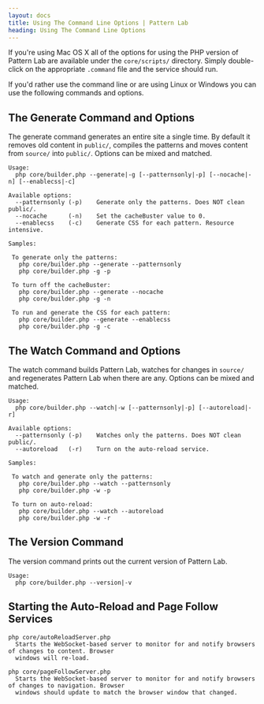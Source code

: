 ```yaml
---
layout: docs
title: Using The Command Line Options | Pattern Lab
heading: Using The Command Line Options
---
```


If you're using Mac OS X all of the options for using the PHP version of Pattern Lab are available under the `core/scripts/` directory. Simply double-click on the appropriate `.command` file and the service should run. 

If you'd rather use the command line or are using Linux or Windows you can use the following commands and options.

## The Generate Command and Options

The generate command generates an entire site a single time. By default it removes old content in `public/`, compiles the patterns and moves content from `source/` into `public/`. Options can be mixed and matched.

    Usage:
      php core/builder.php --generate|-g [--patternsonly|-p] [--nocache|-n] [--enablecss|-c] 
    
    Available options:
      --patternsonly (-p)    Generate only the patterns. Does NOT clean public/.
      --nocache      (-n)    Set the cacheBuster value to 0.
      --enablecss    (-c)    Generate CSS for each pattern. Resource intensive.
    
    Samples:
    
     To generate only the patterns:
       php core/builder.php --generate --patternsonly
       php core/builder.php -g -p
    
     To turn off the cacheBuster:
       php core/builder.php --generate --nocache
       php core/builder.php -g -n
    
     To run and generate the CSS for each pattern:
       php core/builder.php --generate --enablecss
       php core/builder.php -g -c
    

## The Watch Command and Options

The watch command builds Pattern Lab, watches for changes in `source/` and regenerates Pattern Lab when there are any. Options can be mixed and matched.

    Usage:
      php core/builder.php --watch|-w [--patternsonly|-p] [--autoreload|-r] 
    
    Available options:
      --patternsonly (-p)    Watches only the patterns. Does NOT clean public/.
      --autoreload   (-r)    Turn on the auto-reload service.
    
    Samples:
    
     To watch and generate only the patterns:
       php core/builder.php --watch --patternsonly
       php core/builder.php -w -p
    
     To turn on auto-reload:
       php core/builder.php --watch --autoreload
       php core/builder.php -w -r
    

## The Version Command

The version command prints out the current version of Pattern Lab.

    Usage:
      php core/builder.php --version|-v
    

## Starting the Auto-Reload and Page Follow Services

    php core/autoReloadServer.php
      Starts the WebSocket-based server to monitor for and notify browsers of changes to content. Browser
      windows will re-load.
    
    php core/pageFollowServer.php
      Starts the WebSocket-based server to monitor for and notify browsers of changes to navigation. Browser
      windows should update to match the browser window that changed.
